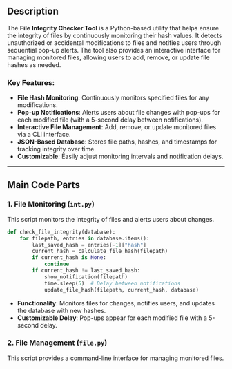 
 ## Description
 
 The **File Integrity Checker Tool** is a Python-based utility that helps ensure the integrity of files by continuously monitoring their hash values. It detects unauthorized or accidental modifications to files and notifies users through sequential pop-up alerts. The tool also provides an interactive interface for managing monitored files, allowing users to add, remove, or update file hashes as needed.
 
 ### Key Features:
 - **File Hash Monitoring**: Continuously monitors specified files for any modifications.
 - **Pop-up Notifications**: Alerts users about file changes with pop-ups for each modified file (with a 5-second delay between notifications).
 - **Interactive File Management**: Add, remove, or update monitored files via a CLI interface.
 - **JSON-Based Database**: Stores file paths, hashes, and timestamps for tracking integrity over time.
 - **Customizable**: Easily adjust monitoring intervals and notification delays.
 
 ---
 
 ## Main Code Parts
 
 ### 1. File Monitoring (`int.py`)
 
 This script monitors the integrity of files and alerts users about changes.
 
 ```python
 def check_file_integrity(database):
     for filepath, entries in database.items():
         last_saved_hash = entries[-1]["hash"]
         current_hash = calculate_file_hash(filepath)
         if current_hash is None:
             continue
         if current_hash != last_saved_hash:
             show_notification(filepath)
             time.sleep(5)  # Delay between notifications
             update_file_hash(filepath, current_hash, database)
 ```
 
 - **Functionality**: Monitors files for changes, notifies users, and updates the database with new hashes.
 - **Customizable Delay**: Pop-ups appear for each modified file with a 5-second delay.
 
 ### 2. File Management (`file.py`)
 
 This script provides a command-line interface for managing monitored files.
